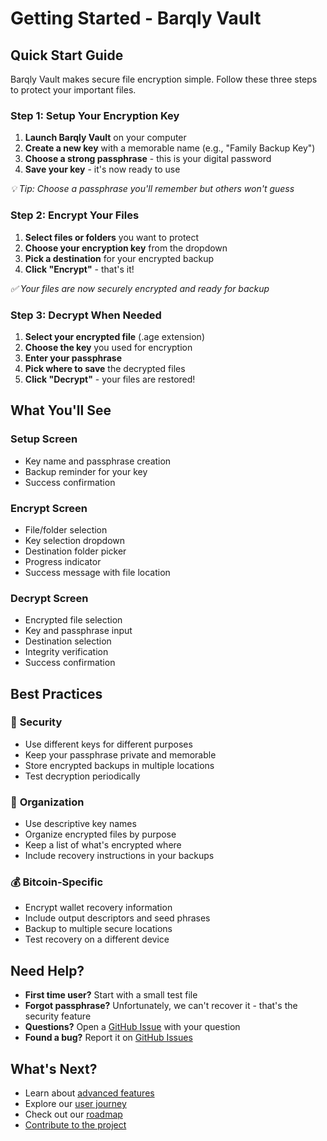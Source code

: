 # Getting Started - Barqly Vault

## Quick Start Guide

Barqly Vault makes secure file encryption simple. Follow these three steps to protect your important files.

### Step 1: Setup Your Encryption Key

1. **Launch Barqly Vault** on your computer
2. **Create a new key** with a memorable name (e.g., "Family Backup Key")
3. **Choose a strong passphrase** - this is your digital password
4. **Save your key** - it's now ready to use

*💡 Tip: Choose a passphrase you'll remember but others won't guess*

### Step 2: Encrypt Your Files

1. **Select files or folders** you want to protect
2. **Choose your encryption key** from the dropdown
3. **Pick a destination** for your encrypted backup
4. **Click "Encrypt"** - that's it!

*✅ Your files are now securely encrypted and ready for backup*

### Step 3: Decrypt When Needed

1. **Select your encrypted file** (.age extension)
2. **Choose the key** you used for encryption
3. **Enter your passphrase**
4. **Pick where to save** the decrypted files
5. **Click "Decrypt"** - your files are restored!

## What You'll See

### Setup Screen
- Key name and passphrase creation
- Backup reminder for your key
- Success confirmation

### Encrypt Screen
- File/folder selection
- Key selection dropdown
- Destination folder picker
- Progress indicator
- Success message with file location

### Decrypt Screen
- Encrypted file selection
- Key and passphrase input
- Destination selection
- Integrity verification
- Success confirmation

## Best Practices

### 🔐 **Security**
- Use different keys for different purposes
- Keep your passphrase private and memorable
- Store encrypted backups in multiple locations
- Test decryption periodically

### 📁 **Organization**
- Use descriptive key names
- Organize encrypted files by purpose
- Keep a list of what's encrypted where
- Include recovery instructions in your backups

### 💰 **Bitcoin-Specific**
- Encrypt wallet recovery information
- Include output descriptors and seed phrases
- Backup to multiple secure locations
- Test recovery on a different device

## Need Help?

- **First time user?** Start with a small test file
- **Forgot passphrase?** Unfortunately, we can't recover it - that's the security feature
- **Questions?** Open a [GitHub Issue](https://github.com/inauman/barqly-vault/issues) with your question
- **Found a bug?** Report it on [GitHub Issues](https://github.com/inauman/barqly-vault/issues)

## What's Next?

- Learn about [advanced features](../product/features.md)
- Explore our [user journey](../product/user-journey.md)
- Check out our [roadmap](../product/roadmap.md)
- [Contribute to the project](https://github.com/inauman/barqly-vault/blob/main/CONTRIBUTING.md) 